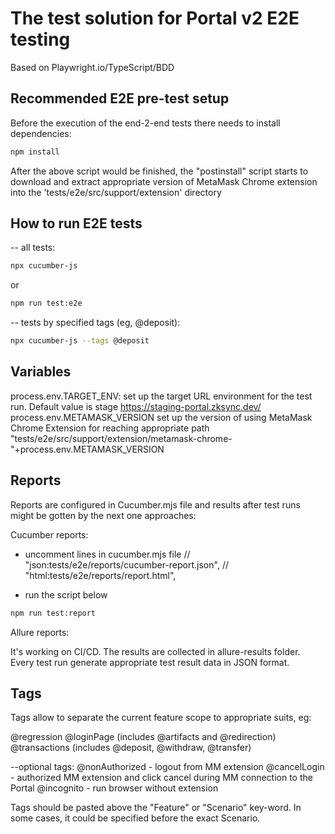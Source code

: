 # The test solution for Portal v2 E2E testing

Based on Playwright.io/TypeScript/BDD

## Recommended E2E pre-test setup

Before the execution of the end-2-end tests there needs to install dependencies:

```bash
npm install
```

After the above script would be finished, the "postinstall" script starts to download and extract appropriate version 
of MetaMask Chrome extension into the 'tests/e2e/src/support/extension' directory

## How to run E2E tests

--
all tests:
```bash
npx cucumber-js
```
or

```bash
npm run test:e2e
```

--
tests by specified tags (eg, @deposit): 
```bash
npx cucumber-js --tags @deposit   
```
## Variables

process.env.TARGET_ENV:
  set up the target URL environment for the test run. Default value is stage https://staging-portal.zksync.dev/
process.env.METAMASK_VERSION
  set up the version of using MetaMask Chrome Extension for reaching appropriate path "tests/e2e/src/support/extension/metamask-chrome-"+process.env.METAMASK_VERSION

## Reports
Reports are configured in Cucumber.mjs file and results after test runs might be gotten by the next one approaches: 

Cucumber reports:

- uncomment lines in cucumber.mjs file
   // "json:tests/e2e/reports/cucumber-report.json",
   // "html:tests/e2e/reports/report.html",

- run the script below
```bash
npm run test:report
```
Allure reports: 

It's working on CI/CD. The results are collected in allure-results folder. Every test run generate appropriate test result data in JSON format. 

## Tags 
Tags allow to separate the current feature scope to appropriate suits, eg:


@regression
@loginPage (includes @artifacts and @redirection)
@transactions (includes @deposit, @withdraw, @transfer)

--optional tags:
@nonAuthorized - logout from MM extension
@cancelLogin - authorized MM extension and click cancel during MM connection to the Portal
@incognito - run browser without extension

Tags should be pasted above the "Feature" or "Scenario" key-word. In some cases, it could be specified before the exact Scenario.
